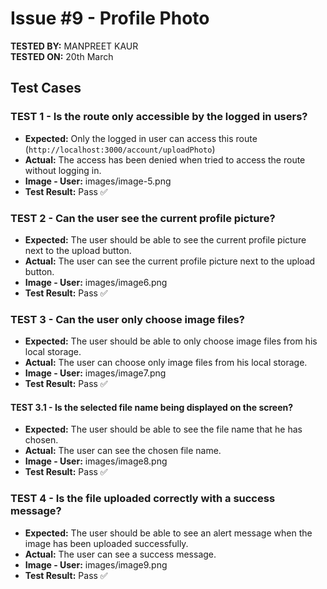 # Issue #9 - Profile Photo

**TESTED BY:** MANPREET KAUR  
**TESTED ON:** 20th March

## Test Cases

### TEST 1 - Is the route only accessible by the logged in users?

- **Expected:** Only the logged in user can access this route (`http://localhost:3000/account/uploadPhoto`)
- **Actual:** The access has been denied when tried to access the route without logging in.
- **Image - User:** images/image-5.png
- **Test Result:** Pass ✅

### TEST 2 - Can the user see the current profile picture?

- **Expected:** The user should be able to see the current profile picture next to the upload button.
- **Actual:** The user can see the current profile picture next to the upload button.
- **Image - User:** images/image6.png
- **Test Result:** Pass ✅

### TEST 3 - Can the user only choose image files?

- **Expected:** The user should be able to only choose image files from his local storage.
- **Actual:** The user can choose only image files from his local storage.
- **Image - User:** images/image7.png
- **Test Result:** Pass ✅

#### TEST 3.1 - Is the selected file name being displayed on the screen?

- **Expected:** The user should be able to see the file name that he has chosen.
- **Actual:** The user can see the chosen file name.
- **Image - User:** images/image8.png
- **Test Result:** Pass ✅

### TEST 4 - Is the file uploaded correctly with a success message?

- **Expected:** The user should be able to see an alert message when the image has been uploaded successfully.
- **Actual:** The user can see a success message.
- **Image - User:** images/image9.png
- **Test Result:** Pass ✅
